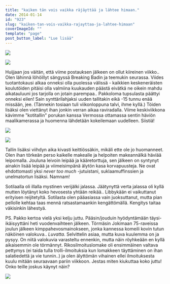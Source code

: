 ```yaml
---
title: "kaiken tän vois vaikka räjäyttää ja lähtee himaan."
date: 2014-01-14
id: "923"
slug: "kaiken-tan-vois-vaikka-rajayttaa-ja-lahtee-himaan"
coverImageId: ""
template: "page"
post_button_label: "Lue lisää"
---
```


[![](/images/IMG_3577.png)](http://1.bp.blogspot.com/-UwUiZ1G5U-A/UtV5UPLd9aI/AAAAAAAAHzc/ssA6N0Ab9ss/s1600/IMG_3577.png)

[![](/images/IMG_3505.png)](http://1.bp.blogspot.com/-DALY_Q1kfIc/UtV70USnJ4I/AAAAAAAAHzk/bCGUg0lKL6g/s1600/IMG_3505.png)

Huijjaan jos väitän, että viime postauksen jälkeen on ollut kiireinen viikko.. Olen lähinnä löhöillyt sängyssä Breaking Badin ja teemukin seurassa. Viides tuotantokausi alkaa onneksi olla puolessa välissä - kaikkien keskeneräisten koulutöiden pitäisi olla valmiina kuukauden päästä eivätkä ne oikein mahdu aikatauluuni jos tarjolla on jotain parempaa.. Pakkoloma tupsulasta päättyi onneksi eilen! Sain synttärilahjaksi uuden tallitakin eikä -15 tunnu enää missään, jee. (Tännekin tosiaan tuli viikonloppuna talvi, ihme kyllä.) Töiden lisäksi olen viettänyt ihan jonkin verran aikaa raviradalla. Viime keskiviikkona kävimme "kotitallin" porukan kanssa Vermossa ottamassa sentin häviön maalikamerassa ja huomenna lähdetään kokeilemaan uudelleen. Siistiä!

[![](/images/IMG_3534.png)](http://4.bp.blogspot.com/-6qopqjJl8QY/UtV7092ZODI/AAAAAAAAHzw/AxhCGaM_yZk/s1600/IMG_3534.png)

[![](/images/IMG_3637.png)](http://1.bp.blogspot.com/-5Wq_CQdS8ws/UtV72FbFdpI/AAAAAAAAH0I/1gjiErjwegY/s1600/IMG_3637.png)

Tallin lisäksi viihdyn aika kivasti keittiössäkin, mikäli ette ole jo huomanneet. Olen ihan törkeän perso kaikelle makealle ja helpoiten makeannälkä häviää leipomalla. Jouluna leivoin leipää ja kääretorttuja, sen jälkeen on syntynyt ainakin lisää leipää ja viimeisimpänä älytön kasa korvapuusteja. Ne ovat ehdottomasti yksi _never too much_ -jutuistani, suklaamuffinssien ja unelmatortun lisäksi. Namnam!

Sotilaalla oli illalla mystinen verijälki jalassa. Jäätynyttä verta jalassa oli kyllä mutten löytänyt koko hevosesta yhtään reikää.. Libbykään ei vaikuttanut erityisen reijitetyltä. Sotilasta olen pääasiassa vain juoksuttanut, mutta pian pellolle kehtaa taas mennä ratsastamaankin kengättömällä. Kengitys taitaa väkisinkin lähestyä.

PS. Pakko kertoa vielä yksi kelju juttu. Pääsin/jouduin hyödyntämään täysi-ikäisyyttäni heti vuodenvaihteen jälkeen. Törmäsin Jokimaan 75-raveissa joulun jälkeen kimppahevosmainokseen, jonka kannessa komeili kovin tutun näköinen valokuva.. _Luvatta_. Selvittelin asiaa, mutta kuva kuulemma on ja pysyy. On niitä valokuvia varasteltu ennenkin, mutta näin röyhkeään en kyllä aikaisemmin ole törmännyt. Rikosilmoituslomake oli ensimmäinen valtava pettymys (ei taida tulla trolli-ilmoituksia kun lomakkeen täyttäminen on ihan salatiedettä ja vie tunnin..) ja olen älyttömän vihainen ellei ilmoituksesta kuulu mitään seuraavaan pariin viikkoon. Jestas miten kiukuttaa koko juttu! Onko teille joskus käynyt näin?

[![](/images/ak_uusi.png)](http://4.bp.blogspot.com/--gWN3c647xo/UtWF2Uss0DI/AAAAAAAAH0Y/XW8kM6IEaIw/s1600/ak_uusi.png)
